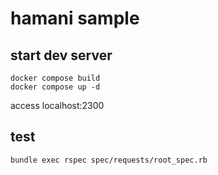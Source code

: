 # hamani sample

## start dev server

```
docker compose build
docker compose up -d
```

access localhost:2300

## test

```
bundle exec rspec spec/requests/root_spec.rb
```
